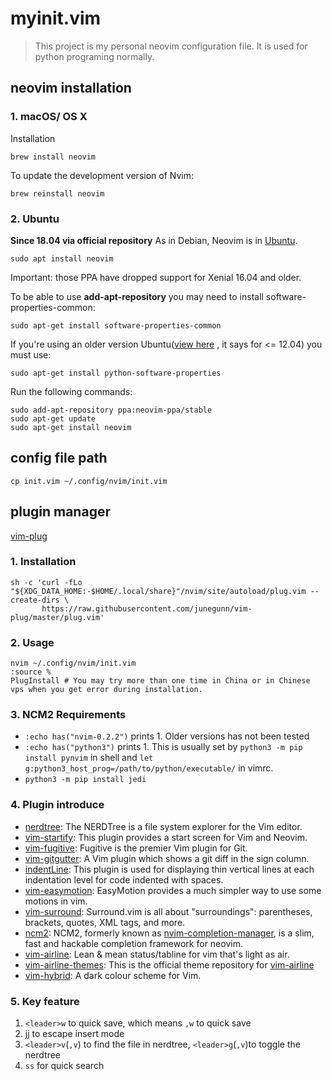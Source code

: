 # myinit.vim

> This project is my personal neovim configuration file. It is used for python programing normally.



## neovim installation

### 1. macOS/ OS X

Installation

```shell
brew install neovim
```

To update the development version of Nvim:

```shell
brew reinstall neovim
```

### 2. Ubuntu

**Since 18.04 via official repository** As in Debian, Neovim is in [Ubuntu](https://packages.ubuntu.com/search?keywords=neovim).

```shell
sudo apt install neovim
```

Important: those PPA have dropped support for Xenial 16.04 and older.

To be able to use **add-apt-repository** you may need to install software-properties-common:

```shell
sudo apt-get install software-properties-common
```

If you're using an older version Ubuntu([view here](https://askubuntu.com/questions/422975/e-package-python-software-properties-has-no-installation-candidate) , it says for <= 12.04) you must use:

```shel
sudo apt-get install python-software-properties
```

Run the following commands:

```shell
sudo add-apt-repository ppa:neovim-ppa/stable
sudo apt-get update
sudo apt-get install neovim
```



## config file path

```shell
cp init.vim ~/.config/nvim/init.vim
```



## plugin manager

[vim-plug](https://github.com/junegunn/vim-plug)

### 1. Installation

```shell
sh -c 'curl -fLo "${XDG_DATA_HOME:-$HOME/.local/share}"/nvim/site/autoload/plug.vim --create-dirs \
       https://raw.githubusercontent.com/junegunn/vim-plug/master/plug.vim'
```

### 2. Usage

```shell
nvim ~/.config/nvim/init.vim
:source %
PlugInstall	# You may try more than one time in China or in Chinese vps when you get error during installation.
```

### 3. NCM2 Requirements

* `:echo has("nvim-0.2.2")` prints 1. Older versions has not been tested
* `:echo has("python3")` prints 1. This is usually set by `python3 -m pip install pynvim` in shell and `let g:python3_host_prog=/path/to/python/executable/` in vimrc.
* `python3 -m pip install jedi`

### 4. Plugin introduce

* [nerdtree](https://github.com/preservim/nerdtree): The NERDTree is a file system explorer for the Vim editor. 
* [vim-startify](https://github.com/mhinz/vim-startify): This plugin provides a start screen for Vim and Neovim.
* [vim-fugitive](https://github.com/tpope/vim-fugitive): Fugitive is the premier Vim plugin for Git. 
* [vim-gitgutter](https://github.com/airblade/vim-gitgutter): A Vim plugin which shows a git diff in the sign column.
* [indentLine](https://github.com/Yggdroot/indentLine): This plugin is used for displaying thin vertical lines at each indentation level for code indented with spaces.
* [vim-easymotion](https://github.com/easymotion/vim-easymotion): EasyMotion provides a much simpler way to use some motions in vim.
* [vim-surround](https://github.com/tpope/vim-surround): Surround.vim is all about "surroundings": parentheses, brackets, quotes, XML tags, and more.
* [ncm2](https://github.com/ncm2/ncm2): NCM2, formerly known as [nvim-completion-manager](https://github.com/roxma/nvim-completion-manager), is a slim, fast and hackable completion framework for neovim.
* [vim-airline](https://github.com/vim-airline/vim-airline): Lean & mean status/tabline for vim that's light as air.
* [vim-airline-themes](https://github.com/vim-airline/vim-airline-themes): This is the official theme repository for [vim-airline](https://github.com/vim-airline/vim-airline)
* [vim-hybrid](https://github.com/w0ng/vim-hybrid): A dark colour scheme for Vim.

### 5. Key feature

1. `<leader>w` to quick save, which means `,w` to quick save
2. jj to escape insert mode
3. `<leader>v`(`,v`) to find the file in nerdtree, `<leader>g`(`,v`)to toggle the nerdtree
4. `ss` for quick search
